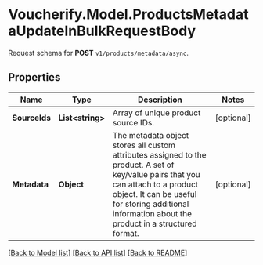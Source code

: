 # Voucherify.Model.ProductsMetadataUpdateInBulkRequestBody
Request schema for **POST** `v1/products/metadata/async`.

## Properties

Name | Type | Description | Notes
------------ | ------------- | ------------- | -------------
**SourceIds** | **List&lt;string&gt;** | Array of unique product source IDs. | [optional] 
**Metadata** | **Object** | The metadata object stores all custom attributes assigned to the product. A set of key/value pairs that you can attach to a product object. It can be useful for storing additional information about the product in a structured format. | [optional] 

[[Back to Model list]](../README.md#documentation-for-models) [[Back to API list]](../README.md#documentation-for-api-endpoints) [[Back to README]](../README.md)

